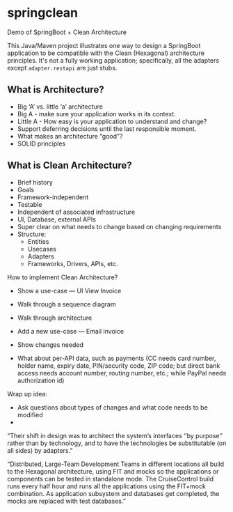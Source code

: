 # springclean
Demo of SpringBoot + Clean Architecture

This Java/Maven project illustrates one way to design a SpringBoot application to be compatible with the Clean (Hexagonal) architecture principles. It's not a fully working application; specifically, all the adapters except `adapter.restapi` are just stubs.

## What is Architecture?
 - Big ‘A’ vs. little ‘a’ architecture
 - Big A - make sure your application works in its context.
 - Little A - How easy is your application to understand and change?
 - Support deferring decisions until the last responsible moment.
 - What makes an architecture “good”?
 - SOLID principles

## What is Clean Architecture?
 - Brief history
 - Goals
 - Framework-independent
 - Testable
 - Independent of associated infrastructure
 - UI, Database, external APIs
 - Super clear on what needs to change based on changing requirements
 - Structure:
    - Entities
    - Usecases
    - Adapters
    - Frameworks, Drivers, APIs, etc.

How to implement Clean Architecture?
 - Show a use-case — UI View Invoice
 - Walk through a sequence diagram
 - Walk through architecture
 - Add a new use-case — Email invoice
 - Show changes needed

 - What about per-API data, such as payments (CC needs card number, holder name, expiry date, PIN/security code, ZIP code; but direct bank access needs account number, routing number, etc.; while PayPal needs authorization id)

Wrap up idea:
 - Ask questions about types of changes and what code needs to be modified
 - 


“Their shift in design was to architect the system’s interfaces ‘’by purpose’’ rather than by technology, and to have the technologies be substitutable (on all sides) by adapters.”

“Distributed, Large-Team Development
Teams in different locations all build to the Hexagonal architecture, using FIT and mocks so the applications or components can be tested in standalone mode. The CruiseControl build runs every half hour and runs all the applications using the FIT+mock combination. As application subsystem and databases get completed, the mocks are replaced with test databases.”